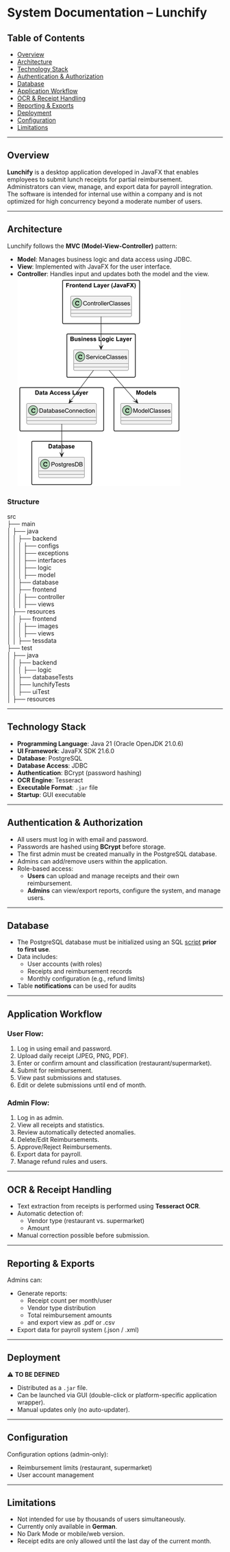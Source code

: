 # System Documentation – Lunchify

## Table of Contents

- [Overview](#overview)
- [Architecture](#architecture)
- [Technology Stack](#technology-stack)
- [Authentication & Authorization](#authentication--authorization)
- [Database](#database)
- [Application Workflow](#application-workflow)
- [OCR & Receipt Handling](#ocr--receipt-handling)
- [Reporting & Exports](#reporting--exports)
- [Deployment](#deployment)
- [Configuration](#configuration)
- [Limitations](#limitations)

---

## Overview

**Lunchify** is a desktop application developed in JavaFX that enables employees to submit lunch receipts for partial reimbursement. Administrators can view, manage, and export data for payroll integration. The software is intended for internal use within a company and is not optimized for high concurrency beyond a moderate number of users.

---

## Architecture

Lunchify follows the **MVC (Model-View-Controller)** pattern:

- **Model**: Manages business logic and data access using JDBC.
- **View**: Implemented with JavaFX for the user interface.
- **Controller**: Handles input and updates both the model and the view.  
 ![UML](../uml/UML_Release0.3.0/Architektur_UML.png)

### Structure 

src  
├── main  
│   ├── java  
│   │   ├── backend  
│   │   │   ├── configs  
│   │   │   ├── exceptions  
│   │   │   ├── interfaces  
│   │   │   ├── logic  
│   │   │   ├── model  
│   │   ├── database  
│   │   ├── frontend  
│   │   │   ├── controller  
│   │   │   ├── views  
│   ├── resources  
│   │   ├── frontend  
│   │   │   ├── images  
│   │   │   ├── views  
│   │   ├── tessdata  
├── test  
│   ├── java   
│   │   ├── backend  
│   │   │   ├── logic  
│   │   ├── databaseTests  
│   │   ├── lunchifyTests  
│   │   ├── uiTest  
│   ├── resources  
  
---

## Technology Stack

- **Programming Language**: Java 21 (Oracle OpenJDK 21.0.6)
- **UI Framework**: JavaFX SDK 21.6.0
- **Database**: PostgreSQL
- **Database Access**: JDBC
- **Authentication**: BCrypt (password hashing)
- **OCR Engine**: Tesseract
- **Executable Format**: `.jar` file
- **Startup**: GUI executable

---

## Authentication & Authorization

- All users must log in with email and password.
- Passwords are hashed using **BCrypt** before storage.
- The first admin must be created manually in the PostgreSQL database.
- Admins can add/remove users within the application.
- Role-based access:
    - **Users** can upload and manage receipts and their own reimbursement.
    - **Admins** can view/export reports, configure the system, and manage users.

---

## Database

- The PostgreSQL database must be initialized using an SQL [script](/root/Database.md) **prior to first use**.
- Data includes:
    - User accounts (with roles)
    - Receipts and reimbursement records
    - Monthly configuration (e.g., refund limits)
- Table **notifications** can be used for audits
  
---

## Application Workflow

### User Flow:
1. Log in using email and password.
2. Upload daily receipt (JPEG, PNG, PDF).
3. Enter or confirm amount and classification (restaurant/supermarket).
4. Submit for reimbursement.
5. View past submissions and statuses.
6. Edit or delete submissions until end of month.

### Admin Flow:
1. Log in as admin.
2. View all receipts and statistics.
3. Review automatically detected anomalies.
4. Delete/Edit Reimbursements.
5. Approve/Reject Reimbursements.
6. Export data for payroll.
7. Manage refund rules and users. 

---

## OCR & Receipt Handling

- Text extraction from receipts is performed using **Tesseract OCR**.
- Automatic detection of:
    - Vendor type (restaurant vs. supermarket)
    - Amount
- Manual correction possible before submission.

---

## Reporting & Exports

Admins can:
- Generate reports:
    - Receipt count per month/user
    - Vendor type distribution
    - Total reimbursement amounts
    - and export view as .pdf or .csv
- Export data for payroll system (.json / .xml)

---

## Deployment
⚠️ **TO BE DEFINED**
- Distributed as a `.jar` file.
- Can be launched via GUI (double-click or platform-specific application wrapper).
- Manual updates only (no auto-updater).

---

## Configuration

Configuration options (admin-only):
- Reimbursement limits (restaurant, supermarket)
- User account management

---

## Limitations

- Not intended for use by thousands of users simultaneously.
- Currently only available in **German**.
- No Dark Mode or mobile/web version.
- Receipt edits are only allowed until the last day of the current month.
